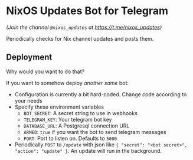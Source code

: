 # NixOS Updates Bot for Telegram

*(Join the channel `@nixos_updates` at <https://t.me/nixos_updates>)*

Periodically checks for Nix channel updates and posts them.

## Deployment

Why would you want to do that?

If you want to somehow deploy *another* *same* bot:

- Configuration is currently a bit hard-coded. Change code according to your needs
- Specify these environment variables
    - `BOT_SECRET`: A secret string to use in webhooks
    - `TELEGRAM_KEY`: Your telegram bot key
    - `DATABASE_URL`: A Postgresql connection URL
    - `ARMED`: `true` if you want the bot to send telegram messages
    - `PORT`: Port to listen on. Defaults to `5000`
- Periodically `POST` to `/update` with json like `{ "secret": "<bot secret>", "action": "update" }`. An update will run in the background.
